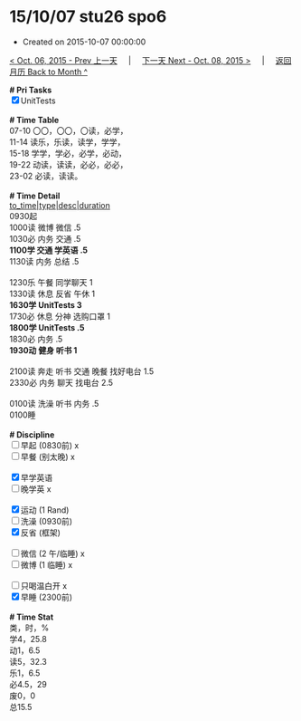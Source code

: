 # 15/10/07 stu26 spo6

- Created on 2015-10-07 00:00:00

[< Oct. 06, 2015 - Prev 上一天](_archived/lifelogs/2015/10/d06.md) &nbsp; &nbsp; | &nbsp; &nbsp; [下一天 Next - Oct. 08, 2015 >](_archived/lifelogs/2015/10/d08.md) &nbsp; &nbsp; |  &nbsp; &nbsp; [返回月历 Back to Month ^](_archived/lifelogs/2015/10/index.md)
<br/><div><strong># Pri Tasks</strong></div><div><input checked="true" type="checkbox"/>UnitTests</div><div><br/></div><div><b># Time Table</b></div><div>07-10 〇〇，〇〇，〇读，必学，</div><div>11-14 读乐，乐读，读学，学学，</div><div>15-18 学学，学必，必学，必动，</div><div>19-22 动读，读读，必必，必必，</div><div>23-02 必读，读读。</div><div><br/></div><div><b># Time Detail</b></div><div><u>to_time|type|desc|duration</u></div><div>0930起</div><div>1000读 微博 微信 .5</div><div>1030必 内务 交通 .5</div><div><b>1100学 交通 学英语 .5</b></div><div>1130读 内务 总结 .5</div><div><br clear="none"/></div><div>1230乐 午餐 同学聊天 1</div><div>1330读 休息 反省 午休 1</div><div><b>1630学 UnitTests 3</b></div><div>1730必 休息 分神 选购口罩 1</div><div><b>1800学 UnitTests .5</b></div><div>1830必 内务 .5</div><div><b>1930动 健身 听书 1</b></div><div><b><br/></b></div><div>2100读 奔走 听书 交通 晚餐 找好电台 1.5</div><div>2330必 内务 聊天 找电台 2.5</div><div><b><br/></b></div><div>0100读 洗澡 听书 内务 .5</div><div>0100睡</div><div><br/></div><div><b># Discipline</b></div><div><input type="checkbox"/>早起 (0830前) x</div><div><input type="checkbox"/>早餐 (别太晚) x</div><div><br/></div><div><input checked="true" type="checkbox"/>早学英语 </div><div><input type="checkbox"/>晚学英 x</div><div><br/></div><div><input checked="true" type="checkbox"/>运动 (1 Rand) </div><div><input type="checkbox"/>洗澡 (0930前) </div><div><input checked="true" type="checkbox"/>反省 (框架) </div><div><br/></div><div><input type="checkbox"/>微信 (2 午/临睡) x</div><div><input type="checkbox"/>微博 (1 临睡) x</div><div><br/></div><div><input type="checkbox"/>只喝温白开 x</div><div><input checked="true" type="checkbox"/>早睡 (2300前) </div><div><br/></div><div><b># Time Stat</b></div><div>类，时，%</div><div>学4，25.8</div><div>动1，6.5</div><div>读5，32.3</div><div>乐1，6.5</div><div>必4.5，29</div><div>废0，0</div><div>总15.5</div><div><br/></div><div><br/></div>
